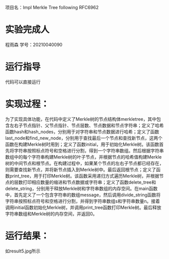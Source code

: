 项目名：Impl Merkle Tree following RFC6962
# 实验完成人
程雨森
学号：20210040090
# 运行指导
代码可以直接运行
# 实现过程：
为了实现具体功能，在代码中定义了Merkle树的节点结构体merkletree，其中包含左右子节点指针、父节点指针、节点层数、节点数据和节点字符串；定义了哈希函数hash和hash_nodes，分别用于对字符串和节点数据进行哈希；定义了函数last_node和find_new_node，分别用于查找最后一个节点和查找新节点，这两个函数在构建Merkle树时用到；定义了函数initial，用于初始化Merkle树。该函数首先将字符串按照标点符号和空格进行分割，得到一个字符串数组。然后根据字符串数组中的每个字符串构建Merkle树的叶子节点，并根据节点的哈希值构建Merkle树的中间节点和根节点。在构建过程中，如果某个节点的左右子节点都已经存在，则需要查找新节点，并将新节点插入到Merkle树中。最后返回根节点；定义了函数print_tree，用于打印Merkle树。该函数采用递归方式遍历Merkle树，并根据节点的层数打印相应数量的缩进和节点数据或字符串；定义了函数delete_tree和delete_string，分别用于释放Merkle树和字符串数组的内存空间。在main函数中，首先定义了一个包含字符串的数组message，然后调用divide_string函数将字符串按照标点符号和空格进行分割，并得到字符串数组s和字符串数量n。接着调用initial函数初始化Merkle树，并调用print_tree函数打印Merkle树。最后释放字符串数组和Merkle树的内存空间，并返回0。
# 运行结果：
如result5.jpg所示
